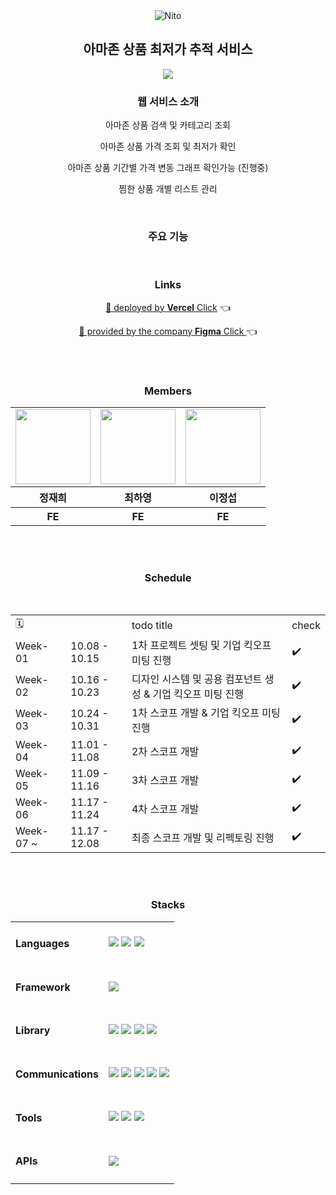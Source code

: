 <div align="center">

<img src="https://github.com/user-attachments/assets/7531af06-ac93-4add-a13c-0fa92eb667f7" alt="Nito" />

<h2>
아마존 상품 최저가 추적 서비스
</h2>

[<img src="https://img.shields.io/badge/프로젝트 기간-2024.10.08~2024.12.08-fab2ac?style=flat&logo=&logoColor=white" />]()

<h3>웹 서비스 소개</h3>
<p>아마존 상품 검색 및 카테고리 조회</p>
<p>아마존 상품 가격 조회 및 최저가 확인</p>
<p>아마존 상품 기간별 가격 변동 그래프 확인가능 (진행중) </p>
<p>찜한 상품 개별 리스트 관리</p>

</br>
<h3>주요 기능</h3>

<br />

<h3>Links</h3>

[🔗 deployed by **Vercel** Click](https://www.figma.com/design/1l1udC9yXth2FPUSjMLms0/NITO-%EC%9E%91%EC%97%85%EC%9A%A9?node-id=3266-13686&node-type=canvas&t=R96c3oWSzPPzDSuR-0) 👈
</br>

[🔗 provided by the company **Figma** Click ](wowmazon.vercel.app) 👈

<br/>
<br/>

<h3>Members</h3>

<table align="center">
  <tr>
    <td>
      <a href="https://github.com/hee2323">
        <img src="https://avatars.githubusercontent.com/u/82365124?v=4" width="120px" height="120px"/>
      </a>  
    </td>
    <td>
      <a href="https://github.com/hayoung78">
        <img src="https://github.com/mobi-projects/yeogi-client/assets/134191817/3385ed36-d314-4f90-bcc2-682abd11da61" width="120px" height="120px"/>
      </a>  
    </td>
    <td>
      <a href="https://github.com/ljs614">
        <img src="https://avatars.githubusercontent.com/u/52243924?v=4" width="120px" height="120px"/>
      </a>  
    </td>
  </tr>
  <tr>
    <th>
      정재희
    </th>
    <th>
      최하영
    </th>
    <th>
      이정섭
    </th>
  </tr>
  <tr>
    <th>
        FE
    </th>
    <th>
        FE
    </th>
    <th>
        FE
    </th>
  </tr>
</table>

<br />
<br />

<h3>Schedule</h3>

<br />

<table>
  <tr>
    <td colspan="2"> 🗓️ </td>
    <td>todo title</td>
    <td>check</td>
  </tr>
  <tr>
    <td>Week-01</td>
    <td>10.08 - 10.15 </td>
    <td>1차 프로젝트 셋팅 및 기업 킥오프 미팅 진행</td>
    <td>✔️</td>
  </tr>
  <tr>
    <td>Week-02</td>
    <td>10.16 - 10.23 </td>
    <td>디자인 시스템 및 공용 컴포넌트 생성 & 기업 킥오프 미팅 진행</td>
    <td>✔️</td>
  </tr>

  <tr>
    <td>Week-03</td>
    <td>10.24 - 10.31 </td>
    <td>1차 스코프 개발 & 기업 킥오프 미팅 진행 </td>
    <td>✔️</td>
  </tr>
  <tr>
    <td>Week-04</td>
    <td>11.01 - 11.08 </td>
    <td>2차 스코프 개발 </td>
    <td>✔️</td>
  </tr>
  <tr>
    <td>Week-05</td>
    <td>11.09 - 11.16</td>
    <td>3차 스코프 개발</td>
    <td>✔️</td>
  </tr>
  <tr>
    <td>Week-06</td>
    <td>11.17 - 11.24</td>
    <td>4차 스코프 개발</td>
    <td>✔️</td>
  </tr>
    <tr>
    <td>Week-07 ~ </td>
    <td>11.17 - 12.08</td>
    <td>최종 스코프 개발 및 리펙토링 진행</td>
    <td>✔️</td>
  </tr>
</table>
</body>

<br/>
<br/>

<h3>Stacks</h3>

<table>
  <tr>
    <td><h4>Languages</h4></td>
    <td>
      <img src="https://img.shields.io/badge/HTML5-E34F26?style=flat-square&logo=html5&logoColor=white">
      <img src="https://img.shields.io/badge/CSS3-1572B6?style=flat-square&logo=css3&logoColor=white">
      <img src="https://img.shields.io/badge/TypeScript-3178C6?style=flat-square&logo=typescript&logoColor=white">
    </td>
  </tr>
  <tr>
    <td><h4>Framework</h4></td>
    <td>
      <img src="https://img.shields.io/badge/next.js-000?style=flat-square&logo=next.js&logoColor=white">
    </td>
  </tr>
  <tr>
    <td><h4>Library</h4></td>
    <td>
      <img src="https://img.shields.io/badge/nextUI-000?style=flat-square&logo=nextui&logoColor=white">
      <img src="https://img.shields.io/badge/tailwindcss-06B6D4?style=flat-square&logo=tailwindcss&logoColor=white">
      <img src="https://img.shields.io/badge/react-3E67B1?style=flat-square&logo=react&logoColor=white">
      <img src="https://img.shields.io/badge/reactquery-FF4154?style=flat-square&logo=reactquery&logoColor=white">
    </td>
  </tr>
  <tr>
    <td><h4>Communications</h4></td>
    <td>
      <img src="https://img.shields.io/badge/GitHub-000000?style=flat-square&logo=github&logoColor=white">
      <img src="https://img.shields.io/badge/discord-5865F2?style=flat-square&logo=discord&logoColor=white">
      <img src="https://img.shields.io/badge/jira-0052CC?style=flat-square&logo=jira&logoColor=white">
      <img src="https://img.shields.io/badge/notion-000000?style=flat-square&logo=notion&logoColor=white">
      <img src="https://img.shields.io/badge/zep-8067ff?style=flat-square&logo=openzeppelin&logoColor=white">
      
  </tr>
  <tr>
    <td><h4>Tools</h4></td>
    <td>
      <img src="https://img.shields.io/badge/figma-F24E1E?style=flat-square&logo=figma&logoColor=white"> 
      <img src="https://img.shields.io/badge/Visual%20Studio%20Code-007ACC?style=flat-square&logo=Visual%20Studio%20Code&logoColor=white">
      <img src="https://img.shields.io/badge/NPM-CB3837?style=flat-square&logo=npm&logoColor=white">
    </td>
  </tr>
  <tr>
    <td><h4>APIs</h4></td>
    <td>
      <img src="https://img.shields.io/badge/똑똑한 개발자 Nito-4850FF?style=flat&logo=&logoColor=white"/>
    </td>
  </tr>
</table>
